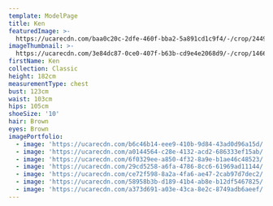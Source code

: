 ```yaml
---
template: ModelPage
title: Ken
featuredImage: >-
  https://ucarecdn.com/baa0c20c-2dfe-460f-bba2-5a891cd1c9f4/-/crop/2449x1158/0,0/-/preview/
imageThumbnail: >-
  https://ucarecdn.com/3e84dc87-0ce0-407f-b63b-cd9e4e2068d9/-/crop/1466x1941/75,0/-/preview/
firstName: Ken
collection: Classic
height: 182cm
measurementType: chest
bust: 123cm
waist: 103cm
hips: 105cm
shoeSize: '10'
hair: Brown
eyes: Brown
imagePortfolio:
  - image: 'https://ucarecdn.com/b6c46b14-eee9-410b-9d84-43ad0d96a15d/'
  - image: 'https://ucarecdn.com/a0144564-c28e-4132-acd2-686333ef15ab/'
  - image: 'https://ucarecdn.com/6f0329ee-a850-4f32-8a9e-b1ae46c48523/'
  - image: 'https://ucarecdn.com/29cd5258-a6fa-4786-8cc6-61969ad11144/'
  - image: 'https://ucarecdn.com/ce72f598-8a2a-4fa6-ae47-2cab97d7dec2/'
  - image: 'https://ucarecdn.com/58958b3b-d189-41b4-ab8e-b12df5467825/'
  - image: 'https://ucarecdn.com/a373d691-a03e-43ca-8e2c-8749adb6aeef/'
---
```


